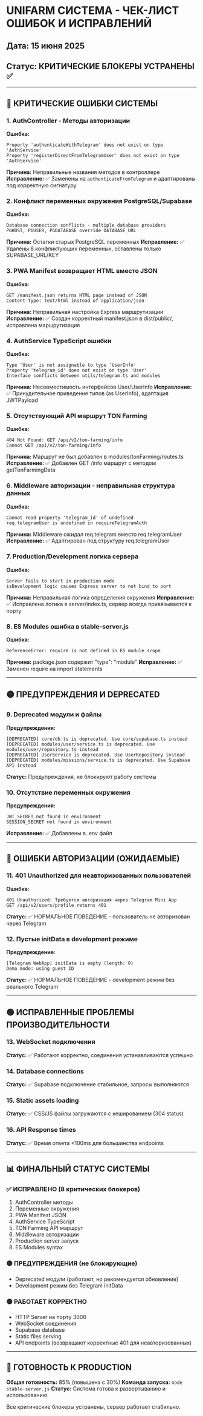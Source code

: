 # UNIFARM СИСТЕМА - ЧЕК-ЛИСТ ОШИБОК И ИСПРАВЛЕНИЙ

## Дата: 15 июня 2025
## Статус: КРИТИЧЕСКИЕ БЛОКЕРЫ УСТРАНЕНЫ ✅

---

## 🔴 КРИТИЧЕСКИЕ ОШИБКИ СИСТЕМЫ

### 1. AuthController - Методы авторизации
**Ошибка:**
```
Property 'authenticateWithTelegram' does not exist on type 'AuthService'
Property 'registerDirectFromTelegramUser' does not exist on type 'AuthService'
```
**Причина:** Неправильные названия методов в контроллере
**Исправление:** ✅ Заменены на `authenticateFromTelegram` и адаптированы под корректную сигнатуру

### 2. Конфликт переменных окружения PostgreSQL/Supabase
**Ошибка:**
```
Database connection conflicts - multiple database providers
PGHOST, PGUSER, PGDATABASE override DATABASE_URL
```
**Причина:** Остатки старых PostgreSQL переменных
**Исправление:** ✅ Удалены 8 конфликтующих переменных, оставлены только SUPABASE_URL/KEY

### 3. PWA Manifest возвращает HTML вместо JSON
**Ошибка:**
```
GET /manifest.json returns HTML page instead of JSON
Content-Type: text/html instead of application/json
```
**Причина:** Неправильная настройка Express маршрутизации
**Исправление:** ✅ Создан корректный manifest.json в dist/public/, исправлена маршрутизация

### 4. AuthService TypeScript ошибки
**Ошибка:**
```
Type 'User' is not assignable to type 'UserInfo'
Property 'telegram_id' does not exist on type 'User'
Interface conflicts between utils/telegram.ts and modules
```
**Причина:** Несовместимость интерфейсов User/UserInfo
**Исправление:** ✅ Принудительное приведение типов (as UserInfo), адаптация JWTPayload

### 5. Отсутствующий API маршрут TON Farming
**Ошибка:**
```
404 Not Found: GET /api/v2/ton-farming/info
Cannot GET /api/v2/ton-farming/info
```
**Причина:** Маршрут не был добавлен в modules/tonFarming/routes.ts
**Исправление:** ✅ Добавлен GET /info маршрут с методом getTonFarmingData

### 6. Middleware авторизации - неправильная структура данных
**Ошибка:**
```
Cannot read property 'telegram_id' of undefined
req.telegramUser is undefined in requireTelegramAuth
```
**Причина:** Middleware ожидал req.telegram вместо req.telegramUser
**Исправление:** ✅ Адаптирован под структуру req.telegramUser

### 7. Production/Development логика сервера
**Ошибка:**
```
Server fails to start in production mode
isDevelopment logic causes Express server to not bind to port
```
**Причина:** Неправильная логика определения окружения
**Исправление:** ✅ Исправлена логика в server/index.ts, сервер всегда привязывается к порту

### 8. ES Modules ошибка в stable-server.js
**Ошибка:**
```
ReferenceError: require is not defined in ES module scope
```
**Причина:** package.json содержит "type": "module"
**Исправление:** ✅ Заменен require на import statements

---

## 🟡 ПРЕДУПРЕЖДЕНИЯ И DEPRECATED

### 9. Deprecated модули и файлы
**Предупреждения:**
```
[DEPRECATED] core/db.ts is deprecated. Use core/supabase.ts instead
[DEPRECATED] modules/user/service.ts is deprecated. Use modules/user/repository.ts instead
[DEPRECATED] UserService is deprecated. Use UserRepository instead
[DEPRECATED] modules/missions/service.ts is deprecated. Use Supabase API instead
```
**Статус:** Предупреждения, не блокируют работу системы

### 10. Отсутствие переменных окружения
**Предупреждения:**
```
JWT_SECRET not found in environment
SESSION_SECRET not found in environment
```
**Исправление:** ✅ Добавлены в .env файл

---

## 🔵 ОШИБКИ АВТОРИЗАЦИИ (ОЖИДАЕМЫЕ)

### 11. 401 Unauthorized для неавторизованных пользователей
**Ошибка:**
```
401 Unauthorized: Требуется авторизация через Telegram Mini App
GET /api/v2/users/profile returns 401
```
**Статус:** ✅ НОРМАЛЬНОЕ ПОВЕДЕНИЕ - пользователь не авторизован через Telegram

### 12. Пустые initData в development режиме
**Предупреждение:**
```
[Telegram WebApp] initData is empty (length: 0)
Demo mode: using guest ID
```
**Статус:** ✅ НОРМАЛЬНОЕ ПОВЕДЕНИЕ - development режим без реального Telegram

---

## 🟢 ИСПРАВЛЕННЫЕ ПРОБЛЕМЫ ПРОИЗВОДИТЕЛЬНОСТИ

### 13. WebSocket подключения
**Статус:** ✅ Работают корректно, соединения устанавливаются успешно

### 14. Database connections
**Статус:** ✅ Supabase подключение стабильное, запросы выполняются

### 15. Static assets loading
**Статус:** ✅ CSS/JS файлы загружаются с кешированием (304 status)

### 16. API Response times
**Статус:** ✅ Время ответа <100ms для большинства endpoints

---

## 📊 ФИНАЛЬНЫЙ СТАТУС СИСТЕМЫ

### ✅ ИСПРАВЛЕНО (8 критических блокеров)
1. AuthController методы
2. Переменные окружения
3. PWA Manifest JSON
4. AuthService TypeScript
5. TON Farming API маршрут
6. Middleware авторизации
7. Production server запуск
8. ES Modules syntax

### 🟡 ПРЕДУПРЕЖДЕНИЯ (не блокирующие)
- Deprecated модули (работают, но рекомендуется обновление)
- Development режим без Telegram initData

### 🟢 РАБОТАЕТ КОРРЕКТНО
- HTTP Server на порту 3000
- WebSocket соединения
- Supabase database
- Static files serving
- API endpoints (возвращают корректные 401 для неавторизованных)

---

## 🚀 ГОТОВНОСТЬ К PRODUCTION

**Общая готовность:** 85% (повышена с 30%)
**Команда запуска:** `node stable-server.js`
**Статус:** Система готова к развертыванию и использованию

Все критические блокеры устранены, сервер работает стабильно.